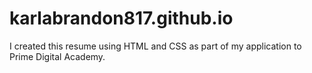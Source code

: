 # karlabrandon817.github.io

I created this resume using HTML and CSS as part of my application to Prime Digital Academy. 
